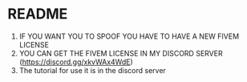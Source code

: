 # README
1. IF YOU WANT YOU TO SPOOF YOU HAVE TO HAVE A NEW FIVEM LICENSE
2. YOU CAN GET THE FIVEM LICENSE IN MY DISCORD SERVER (https://discord.gg/xkvWAx4WdE)
3. The tutorial for use it is in the discord server
